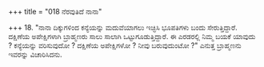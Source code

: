 +++
title = "018 ನೆರವುತಿದೆ ನಾನಾ"

+++
18. "ನಾನಾ ದಿಕ್ಕುಗಳಿಂದ  ಕನ್ಯೆಯನ್ನು ಮದುವೆಯಾಗಲು ಇಚ್ಛಿಸಿ ಭೂಪತಿಗಳು ಬಂದು ಸೇರುತ್ತಿದ್ದಾರೆ. ದಕ್ಷಿಣೆಯ ಅಪೇಕ್ಷಿಗಳಾಗಿ ಬ್ರಾಹ್ಮಣರು ಸಾಲು ಸಾಲಾಗಿ ಒಟ್ಟುಗೂಡುತ್ತಿದ್ದಾರೆ. ಈ ಎರಡರಲ್ಲಿ ನಿಮ್ಮ ಬಯಕೆ ಯಾವುದು ? ಕನ್ಯೆಯನ್ನು ವರಿಸುವುದೋ ? ದಕ್ಷಿಣೆಯ ಅಪೇಕ್ಷಿಗಳೋ ? ನೀವು  ಬರುವುದುಂಟೋ ?" ಎನುತ್ತ ಬ್ರಾಹ್ಮಣನು ಇವರನ್ನು ವಿಚಾರಿಸಿದನು.